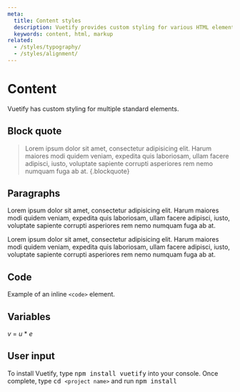 ```yaml
---
meta:
  title: Content styles
  description: Vuetify provides custom styling for various HTML elements.
  keywords: content, html, markup
related:
  - /styles/typography/
  - /styles/alignment/
---
```


# Content

Vuetify has custom styling for multiple standard elements.

<entry-ad />

## Block quote

> Lorem ipsum dolor sit amet, consectetur adipisicing elit. Harum maiores modi quidem veniam, expedita quis laboriosam, ullam facere adipisci, iusto, voluptate sapiente corrupti asperiores rem nemo numquam fuga ab at. {.blockquote}

## Paragraphs

Lorem ipsum dolor sit amet, consectetur adipisicing elit. Harum maiores modi quidem veniam, expedita quis laboriosam, ullam facere adipisci, iusto, voluptate sapiente corrupti asperiores rem nemo numquam fuga ab at.

Lorem ipsum dolor sit amet, consectetur adipisicing elit. Harum maiores modi quidem veniam, expedita quis laboriosam, ullam facere adipisci, iusto, voluptate sapiente corrupti asperiores rem nemo numquam fuga ab at.

##  Code

Example of an inline `<code>` element.

## Variables

<var>v</var> = <var>u</var> * <var>e</var>

## User input

To install Vuetify, type <kbd>npm install vuetify</kbd> into your console. Once complete, type <kbd>cd `<project name>`</kbd> and run <kbd>npm install</kbd>

<endmatter />
